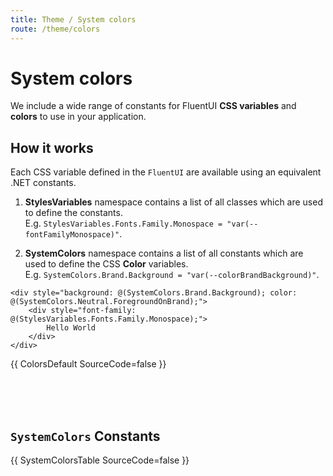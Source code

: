 ```yaml
---
title: Theme / System colors
route: /theme/colors
---
```


# System colors

We include a wide range of constants for FluentUI **CSS variables** and **colors** to use
in your application.

## How it works

Each CSS variable defined in the `FluentUI` are available
using an equivalent .NET constants.

1. **StylesVariables** namespace contains a list of all classes which
   are used to define the constants.  
   E.g. `StylesVariables.Fonts.Family.Monospace = "var(--fontFamilyMonospace)"`.

1. **SystemColors** namespace contains a list of all constants
   which are used to define the CSS **Color** variables.  
   E.g. `SystemColors.Brand.Background = "var(--colorBrandBackground)"`.

```razor
<div style="background: @(SystemColors.Brand.Background); color: @(SystemColors.Neutral.ForegroundOnBrand);">
    <div style="font-family: @(StylesVariables.Fonts.Family.Monospace);">
        Hello World
    </div>
</div>
```

{{ ColorsDefault SourceCode=false }}

<br /><br /><br />

## `SystemColors` Constants

{{ SystemColorsTable SourceCode=false }}
